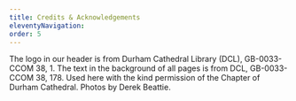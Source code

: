 ```yaml
---
title: Credits & Acknowledgements
eleventyNavigation:
order: 5
---
```


The logo in our header is from Durham Cathedral Library (DCL), GB-0033-CCOM 38, 1. The text in the background of all pages is from DCL, GB-0033-CCOM 38, 178. Used here with the kind permission of the Chapter of Durham Cathedral. Photos by Derek Beattie.
